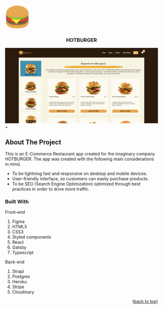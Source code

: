 <div id="top"></div>

<!-- PROJECT LOGO -->
<br />
<div >
  <a href="https://hotburger-restaurant.netlify.app/">
    <img src="https://github.com/Dev-Geo-Nik/HOTBURGER/blob/main/src/assets/images/Logo.png" alt="Logo" width="80" height="80">
  </a>

  <h3 align="center">HOTBURGER</h3>

 



<img src="https://github.com/Dev-Geo-Nik/Personal-website/blob/main/src/assets/images/projects/hotburger/menu.png" alt="project image">+

## About The Project
This is an E-Commerce Restaurant app created for the imaginary company HOTBURGER. The app was created with the following main considerations in mind.

-   To be lightning fast and responsive on desktop and mobile devices.
-   User-friendly interface, so customers can easily purchase products.
-   To be SEO (Search Engine Optimization) optimized through best practices in order to drive more traffic.



### Built With

Front-end
1. Figma
1. HTML5
1. CSS3
1. Styled components
1. React
1. Gatsby
1. Typescript


Back-end
1. Strapi
1. Postgres
1. Heroku
1. Stripe
1. Cloudinary






<p align="right">(<a href="#top">back to top</a>)</p>


